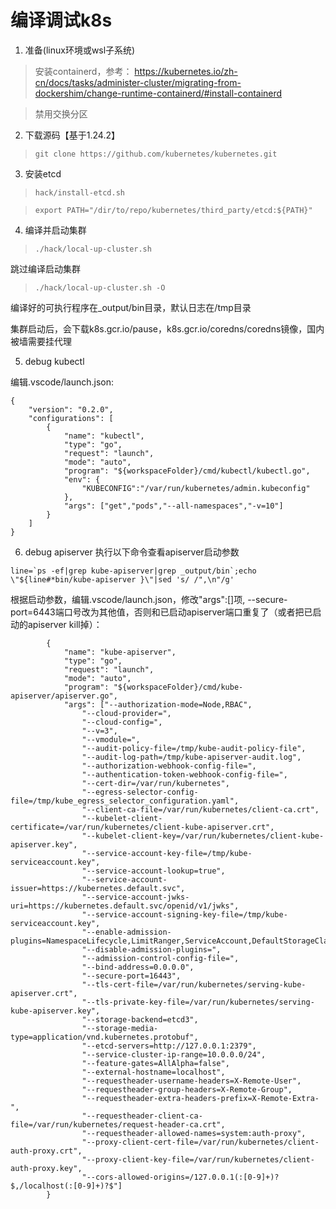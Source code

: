 # 编译调试k8s

1. 准备(linux环境或wsl子系统)

> 安装containerd，参考： https://kubernetes.io/zh-cn/docs/tasks/administer-cluster/migrating-from-dockershim/change-runtime-containerd/#install-containerd

> 禁用交换分区

2. 下载源码【基于1.24.2】
> `git clone https://github.com/kubernetes/kubernetes.git`
3. 安装etcd
> `hack/install-etcd.sh`

> `export PATH="/dir/to/repo/kubernetes/third_party/etcd:${PATH}"`
4. 编译并启动集群
> `./hack/local-up-cluster.sh`

跳过编译启动集群
> `./hack/local-up-cluster.sh -O`

编译好的可执行程序在_output/bin目录，默认日志在/tmp目录

集群启动后，会下载k8s.gcr.io/pause，k8s.gcr.io/coredns/coredns镜像，国内被墙需要挂代理

5. debug kubectl

编辑.vscode/launch.json:
```:no-line-numbers
{
    "version": "0.2.0",
    "configurations": [
        {
            "name": "kubectl",
            "type": "go",
            "request": "launch",
            "mode": "auto",
            "program": "${workspaceFolder}/cmd/kubectl/kubectl.go",
            "env": {
                "KUBECONFIG":"/var/run/kubernetes/admin.kubeconfig"
            },
            "args": ["get","pods","--all-namespaces","-v=10"]
        }
    ]
}
```
6. debug apiserver
执行以下命令查看apiserver启动参数
```:no-line-numbers
line=`ps -ef|grep kube-apiserver|grep _output/bin`;echo \"${line#*bin/kube-apiserver }\"|sed 's/ /",\n"/g'
```
根据启动参数，编辑.vscode/launch.json，修改"args":[]项, --secure-port=6443端口号改为其他值，否则和已启动apiserver端口重复了（或者把已启动的apiserver kill掉）：
```:no-line-numbers
        {
            "name": "kube-apiserver",
            "type": "go",
            "request": "launch",
            "mode": "auto",
            "program": "${workspaceFolder}/cmd/kube-apiserver/apiserver.go",
            "args": ["--authorization-mode=Node,RBAC",
                "--cloud-provider=",
                "--cloud-config=",
                "--v=3",
                "--vmodule=",
                "--audit-policy-file=/tmp/kube-audit-policy-file",
                "--audit-log-path=/tmp/kube-apiserver-audit.log",
                "--authorization-webhook-config-file=",
                "--authentication-token-webhook-config-file=",
                "--cert-dir=/var/run/kubernetes",
                "--egress-selector-config-file=/tmp/kube_egress_selector_configuration.yaml",
                "--client-ca-file=/var/run/kubernetes/client-ca.crt",
                "--kubelet-client-certificate=/var/run/kubernetes/client-kube-apiserver.crt",
                "--kubelet-client-key=/var/run/kubernetes/client-kube-apiserver.key",
                "--service-account-key-file=/tmp/kube-serviceaccount.key",
                "--service-account-lookup=true",
                "--service-account-issuer=https://kubernetes.default.svc",
                "--service-account-jwks-uri=https://kubernetes.default.svc/openid/v1/jwks",
                "--service-account-signing-key-file=/tmp/kube-serviceaccount.key",
                "--enable-admission-plugins=NamespaceLifecycle,LimitRanger,ServiceAccount,DefaultStorageClass,DefaultTolerationSeconds,Priority,MutatingAdmissionWebhook,ValidatingAdmissionWebhook,ResourceQuota,NodeRestriction",
                "--disable-admission-plugins=",
                "--admission-control-config-file=",
                "--bind-address=0.0.0.0",
                "--secure-port=16443",
                "--tls-cert-file=/var/run/kubernetes/serving-kube-apiserver.crt",
                "--tls-private-key-file=/var/run/kubernetes/serving-kube-apiserver.key",
                "--storage-backend=etcd3",
                "--storage-media-type=application/vnd.kubernetes.protobuf",
                "--etcd-servers=http://127.0.0.1:2379",
                "--service-cluster-ip-range=10.0.0.0/24",
                "--feature-gates=AllAlpha=false",
                "--external-hostname=localhost",
                "--requestheader-username-headers=X-Remote-User",
                "--requestheader-group-headers=X-Remote-Group",
                "--requestheader-extra-headers-prefix=X-Remote-Extra-",
                "--requestheader-client-ca-file=/var/run/kubernetes/request-header-ca.crt",
                "--requestheader-allowed-names=system:auth-proxy",
                "--proxy-client-cert-file=/var/run/kubernetes/client-auth-proxy.crt",
                "--proxy-client-key-file=/var/run/kubernetes/client-auth-proxy.key",
                "--cors-allowed-origins=/127.0.0.1(:[0-9]+)?$,/localhost(:[0-9]+)?$"]
        }
```